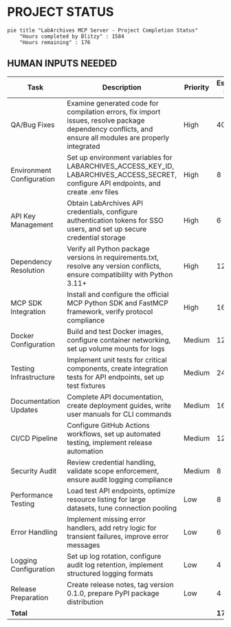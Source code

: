 # PROJECT STATUS

```mermaid
pie title "LabArchives MCP Server - Project Completion Status"
    "Hours completed by Blitzy" : 1584
    "Hours remaining" : 176
```

## HUMAN INPUTS NEEDED

| Task | Description | Priority | Estimated Hours |
|------|-------------|----------|-----------------|
| QA/Bug Fixes | Examine generated code for compilation errors, fix import issues, resolve package dependency conflicts, and ensure all modules are properly integrated | High | 40 |
| Environment Configuration | Set up environment variables for LABARCHIVES_ACCESS_KEY_ID, LABARCHIVES_ACCESS_SECRET, configure API endpoints, and create .env files | High | 8 |
| API Key Management | Obtain LabArchives API credentials, configure authentication tokens for SSO users, and set up secure credential storage | High | 6 |
| Dependency Resolution | Verify all Python package versions in requirements.txt, resolve any version conflicts, ensure compatibility with Python 3.11+ | High | 12 |
| MCP SDK Integration | Install and configure the official MCP Python SDK and FastMCP framework, verify protocol compliance | High | 16 |
| Docker Configuration | Build and test Docker images, configure container networking, set up volume mounts for logs | Medium | 12 |
| Testing Infrastructure | Implement unit tests for critical components, create integration tests for API endpoints, set up test fixtures | Medium | 24 |
| Documentation Updates | Complete API documentation, create deployment guides, write user manuals for CLI commands | Medium | 16 |
| CI/CD Pipeline | Configure GitHub Actions workflows, set up automated testing, implement release automation | Medium | 12 |
| Security Audit | Review credential handling, validate scope enforcement, ensure audit logging compliance | Medium | 8 |
| Performance Testing | Load test API endpoints, optimize resource listing for large datasets, tune connection pooling | Low | 8 |
| Error Handling | Implement missing error handlers, add retry logic for transient failures, improve error messages | Low | 6 |
| Logging Configuration | Set up log rotation, configure audit log retention, implement structured logging formats | Low | 4 |
| Release Preparation | Create release notes, tag version 0.1.0, prepare PyPI package distribution | Low | 4 |
| **Total** | | | **176** |
